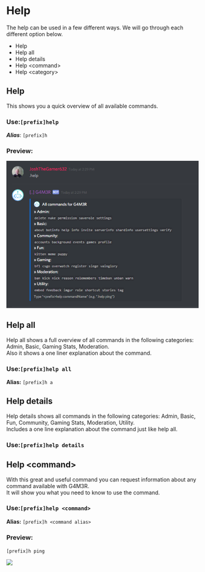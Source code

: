 # Help

The help can be used in a few different ways. We will go through each different option below.

* Help
* Help all
* Help details
* Help &lt;command&gt;
* Help &lt;category&gt;

## Help

This shows you a quick overview of all available commands.

### Use:`[prefix]help`

_**Alias**_: `[prefix]h`

### Preview:

![Shows command usage.](../../.gitbook/assets/image%20%2848%29.png)

## Help all

Help all shows a full overview of all commands in the following categories: Admin, Basic, Gaming Stats, Moderation.  
Also it shows a one liner explanation about the command.

### Use:`[prefix]help all`

**Alias:** `[prefix]h a`

## Help details

Help details shows all commands in the following categories: Admin, Basic, Fun, Community, Gaming Stats, Moderation, Utility.  
Includes a one line explanation about the command just like help all.

### Use:`[prefix]help details`

## Help &lt;command&gt;

With this great and useful command you can request information about any command available with G4M3R.  
It will show you what you need to know to use the command.

### Use:`[prefix]help <command>`

**Alias:** `[prefix]h <command alias>`

### Preview:

`[prefix]h ping`

![](../../.gitbook/assets/pingcommand.png)

